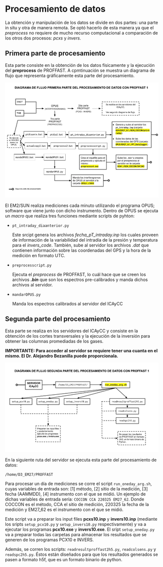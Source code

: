 # Procesamiento de datos

La obtención y manipulación de los datos se divide en dos partes: una parte in situ y otra de manera remota. 
Se optó hacerlo de esta manera ya que el _preprocess_ no requiere de mucho recurso computacional a comparación de los otros dos procesos: _pcxs_ y _invers_.

## Primera parte de procesamiento

Esta parte consiste en la obtención de los datos físicamente y la ejecución del __preprocess__ de PROFFAST. A cpmtinuación se muestra un diagrama de flujo que representa gráficamente esta parte del procesamiento. 

![primer_diagrama](https://github.com/Ozzluis/PROFFAST-ICAyCC/blob/main/images/Diagrama_de_flujo_primera_parte.jpg)

El EM2/SUN realiza mediciones cada minuto utilizando el programa OPUS; software que viene junto con dicho instrumento.
Dentro de OPUS se ejecuta un _macro_ que realiza tres funciones mediante scripts de pyhton:

* `pt_intraday_diaanterior.py`

    Este srcipt genera los archivos _fecha_pT_intraday.inp_ los cuales proveen de información de la variabilidad del intradía de la presión y temperatura para el _invers_code_.
    También, sube al servidor los archivos _.dat_ que contienen información sobre las coordenadas del GPS y la hora de la medición en formato UTC.
    
* `preprocesscript.py`

    Ejecuta el _preprocess_ de PROFFAST, lo cuál hace que se creen los archivos ___.bin___ que son los espectros pre-calibrados y manda dichos archivos al servidor.   
    
* `mandarOPUS.py`

    Manda los espectros calibrados al servidor del ICAyCC
    
## Segunda parte del procesamiento

Esta parte se realiza en los servidores del ICAyCC y consiste en la obtención de los cortes transversales y la ejecución de la inversión para obtener las columnas promediadas de los gases.

__IMPORTANTE: Para acceder al servidor se requiere tener una cuanta en el mismo. El Dr. Alejandro Bezanilla puede proporcionala.__

![segundo_diagrama](https://github.com/Ozzluis/PROFFAST-ICAyCC/blob/main/images/Diagrama_de_flujo_segunda_parte.jpg)

En la siguiente ruta del servidor se ejecuta esta parte del procesamiento de datos:

```
/home/D3_EM27/PROFFAST
```
Para procesar un día de mediciones se corre el script `run_oneday_arg.sh`, cuyas variables de entrada son: [1] método, [2] sitio de la medición, [3] fecha (AAMMDD), [4] instrumento con el que se midió. Un ejemplo de dichas variables de entrada sería: `COCCON CCA 220325 EM27_62`. Donde COCCON es el método, CCA el sitio de medición, 220325 la fecha de la medición y EM27_62 es el instrumento con el que se midió. 

Este script va a preparar los input files __pcxs10.inp__ y __invers10.inp__ (mediante los sripts `setup_pcx10.py` y `setup_invers10.py` respectivamente) y va a ejecutar los programas __pcx10.exe__ y __invers10.exe__. El sript `setup_oneday.py` va a preparar todas las carpetas para almacenar los resultados que se generen de los programas PCX10 e INVERS.  

Además, se corren los scripts: `readresultproffast2h5.py`, `readcolsens.py` y `readspc2h5.py`. Éstos están diseñados para que los resultados generados se pasen a formato h5f, que es un formato binario de python.


